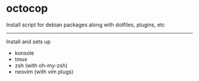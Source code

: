 # octocop

Install script for debian packages along with dotfiles, plugins, etc

---
Install and sets up
- konsole
- tmux
- zsh (with oh-my-zsh)
- neovim (with vim plugs)

